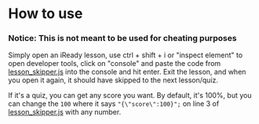 # How to use
### Notice: This is not meant to be used for cheating purposes

Simply open an iReady lesson, use ctrl + shift + i or "inspect element" to open developer tools, click on "console" and paste the code from [lesson_skipper.js](lesson_skipper.js) into the console and hit enter. Exit the lesson, and when you open it again, it should have skipped to the next lesson/quiz.

If it's a quiz, you can get any score you want. By default, it's 100%, but you can change the `100` where it says `"{\"score\":100}";` on line 3 of [lesson_skipper.js](lesson_skipper.js) with any number.
